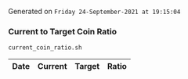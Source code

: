 Generated on `Friday 24-September-2021 at 19:15:04`

### Current to Target Coin Ratio
`current_coin_ratio.sh`

Date|Current|Target|Ratio
---|---|---|---
